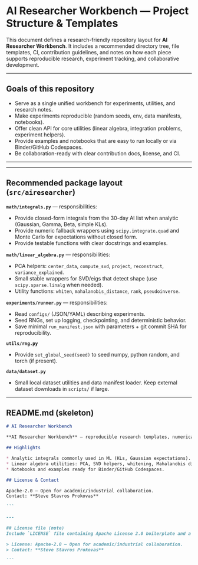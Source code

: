 # AI Researcher Workbench — Project Structure & Templates


This document defines a research-friendly repository layout for **AI Researcher Workbench**. It includes a recommended directory tree, file templates, CI, contribution guidelines, and notes on how each piece supports reproducible research, experiment tracking, and collaborative development.

---

## Goals of this repository

* Serve as a single unified workbench for experiments, utilities, and research notes.
* Make experiments reproducible (random seeds, env, data manifests, notebooks).
* Offer clean API for core utilities (linear algebra, integration problems, experiment helpers).
* Provide examples and notebooks that are easy to run locally or via Binder/GitHub Codespaces.
* Be collaboration-ready with clear contribution docs, license, and CI.

---

---


## Recommended package layout (`src/airesearcher`)

**`math/integrals.py`** — responsibilities:

* Provide closed-form integrals from the 30-day AI list when analytic (Gaussian, Gamma, Beta, simple KLs).
* Provide numeric fallback wrappers using `scipy.integrate.quad` and Monte Carlo for expectations without closed form.
* Provide testable functions with clear docstrings and examples.

**`math/linear_algebra.py`** — responsibilities:

* PCA helpers: `center_data`, `compute_svd`, `project`, `reconstruct`, `variance_explained`.
* Small stable wrappers for SVD/eigs that detect shape (use `scipy.sparse.linalg` when needed).
* Utility functions: `whiten`, `mahalanobis_distance`, `rank`, `pseudoinverse`.

**`experiments/runner.py`** — responsibilities:

* Read `configs/` (JSON/YAML) describing experiments.
* Seed RNGs, set up logging, checkpointing, and deterministic behavior.
* Save minimal `run_manifest.json` with parameters + git commit SHA for reproducibility.

**`utils/rng.py`**

* Provide `set_global_seed(seed)` to seed numpy, python random, and torch (if present).

**`data/dataset.py`**

* Small local dataset utilities and data manifest loader. Keep external dataset downloads in `scripts/` if large.

---

## README.md (skeleton)

````md
# AI Researcher Workbench

**AI Researcher Workbench** — reproducible research templates, numerical math helpers (integrals & linear algebra), and examples used for teaching and prototyping.

## Highlights

* Analytic integrals commonly used in ML (KLs, Gaussian expectations).
* Linear algebra utilities: PCA, SVD helpers, whitening, Mahalanobis distance.
* Notebooks and examples ready for Binder/GitHub Codespaces.

## License & Contact

Apache-2.0 — Open for academic/industrial collaboration.
Contact: **Steve Stavros Prokovas**

```

---

## License file (note)
Include `LICENSE` file containing Apache License 2.0 boilerplate and a short header in `README.md`:

> License: Apache-2.0 — Open for academic/industrial collaboration.  
> Contact: **Steve Stavros Prokovas**

```

